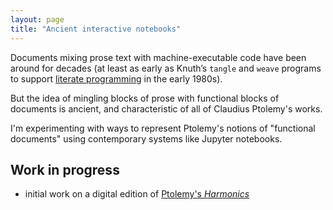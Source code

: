 ```yaml
---
layout: page
title: "Ancient interactive notebooks"
---
```


Documents mixing prose text with machine-executable code have been around for decades (at least as early as Knuth’s `tangle` and `weave` programs to support [literate programming](https://en.wikipedia.org/wiki/Literate_programming) in the early 1980s).

But the idea of mingling blocks of prose with functional blocks of documents is ancient, and characteristic of all of Claudius Ptolemy's works.

I'm experimenting with ways to represent Ptolemy's notions of "functional documents" using contemporary systems like Jupyter notebooks.

## Work in progress

- initial work on a digital edition of [Ptolemy's *Harmonics*](harmonics/)
